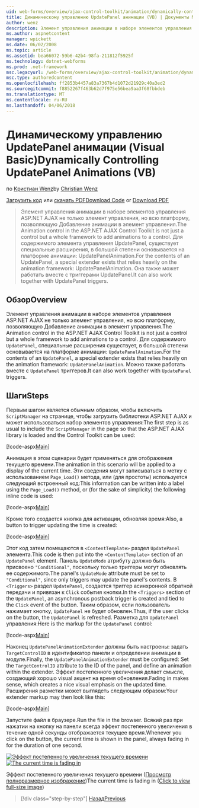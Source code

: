 ```yaml
---
uid: web-forms/overview/ajax-control-toolkit/animation/dynamically-controlling-updatepanel-animations-vb
title: Динамическому управлению UpdatePanel анимации (VB) | Документы Microsoft
author: wenz
description: Элемент управления анимации в наборе элементов управления ASP.NET AJAX не только элемент управления, но всю платформу, позволяющую Добавление анимации в элемент управления. Для содержимого...
ms.author: aspnetcontent
manager: wpickett
ms.date: 06/02/2008
ms.topic: article
ms.assetid: bea66072-59b6-42b4-98fa-211812f5925f
ms.technology: dotnet-webforms
ms.prod: .net-framework
msc.legacyurl: /web-forms/overview/ajax-control-toolkit/animation/dynamically-controlling-updatepanel-animations-vb
msc.type: authoredcontent
ms.openlocfilehash: ff2853b4457a83a7367b4d1072d21929c40a3ed2
ms.sourcegitcommit: f8852267f463b62d7f975e56bea9aa3f68fbbdeb
ms.translationtype: MT
ms.contentlocale: ru-RU
ms.lasthandoff: 04/06/2018
---
```

<a name="dynamically-controlling-updatepanel-animations-vb"></a><span data-ttu-id="67cba-104">Динамическому управлению UpdatePanel анимации (Visual Basic)</span><span class="sxs-lookup"><span data-stu-id="67cba-104">Dynamically Controlling UpdatePanel Animations (VB)</span></span>
====================
<span data-ttu-id="67cba-105">по [Кристиан Wenz](https://github.com/wenz)</span><span class="sxs-lookup"><span data-stu-id="67cba-105">by [Christian Wenz](https://github.com/wenz)</span></span>

<span data-ttu-id="67cba-106">[Загрузить код](http://download.microsoft.com/download/9/3/f/93f8daea-bebd-4821-833b-95205389c7d0/UpdatePanelAnimation2.vb.zip) или [скачать PDF](http://download.microsoft.com/download/b/6/a/b6ae89ee-df69-4c87-9bfb-ad1eb2b23373/updatepanelanimation2VB.pdf)</span><span class="sxs-lookup"><span data-stu-id="67cba-106">[Download Code](http://download.microsoft.com/download/9/3/f/93f8daea-bebd-4821-833b-95205389c7d0/UpdatePanelAnimation2.vb.zip) or [Download PDF](http://download.microsoft.com/download/b/6/a/b6ae89ee-df69-4c87-9bfb-ad1eb2b23373/updatepanelanimation2VB.pdf)</span></span>

> <span data-ttu-id="67cba-107">Элемент управления анимации в наборе элементов управления ASP.NET AJAX не только элемент управления, но всю платформу, позволяющую Добавление анимации в элемент управления.</span><span class="sxs-lookup"><span data-stu-id="67cba-107">The Animation control in the ASP.NET AJAX Control Toolkit is not just a control but a whole framework to add animations to a control.</span></span> <span data-ttu-id="67cba-108">Для содержимого элемента управления UpdatePanel, существует специальные расширения, в большой степени основывается на платформе анимации: UpdatePanelAnimation.</span><span class="sxs-lookup"><span data-stu-id="67cba-108">For the contents of an UpdatePanel, a special extender exists that relies heavily on the animation framework: UpdatePanelAnimation.</span></span> <span data-ttu-id="67cba-109">Она также может работать вместе с триггерами UpdatePanel.</span><span class="sxs-lookup"><span data-stu-id="67cba-109">It can also work together with UpdatePanel triggers.</span></span>


## <a name="overview"></a><span data-ttu-id="67cba-110">Обзор</span><span class="sxs-lookup"><span data-stu-id="67cba-110">Overview</span></span>

<span data-ttu-id="67cba-111">Элемент управления анимации в наборе элементов управления ASP.NET AJAX не только элемент управления, но всю платформу, позволяющую Добавление анимации в элемент управления.</span><span class="sxs-lookup"><span data-stu-id="67cba-111">The Animation control in the ASP.NET AJAX Control Toolkit is not just a control but a whole framework to add animations to a control.</span></span> <span data-ttu-id="67cba-112">Для содержимого `UpdatePanel`, специальные расширения существует, в большой степени основывается на платформе анимации: `UpdatePanelAnimation`.</span><span class="sxs-lookup"><span data-stu-id="67cba-112">For the contents of an `UpdatePanel`, a special extender exists that relies heavily on the animation framework: `UpdatePanelAnimation`.</span></span> <span data-ttu-id="67cba-113">Можно также работать вместе с `UpdatePanel` триггеров.</span><span class="sxs-lookup"><span data-stu-id="67cba-113">It can also work together with `UpdatePanel` triggers.</span></span>

## <a name="steps"></a><span data-ttu-id="67cba-114">Шаги</span><span class="sxs-lookup"><span data-stu-id="67cba-114">Steps</span></span>

<span data-ttu-id="67cba-115">Первым шагом является обычным образом, чтобы включить `ScriptManager` на странице, чтобы загрузить библиотеки ASP.NET AJAX и может использоваться набор элементов управления:</span><span class="sxs-lookup"><span data-stu-id="67cba-115">The first step is as usual to include the `ScriptManager` in the page so that the ASP.NET AJAX library is loaded and the Control Toolkit can be used:</span></span>


[!code-aspx[Main](dynamically-controlling-updatepanel-animations-vb/samples/sample1.aspx)]

<span data-ttu-id="67cba-116">Анимация в этом сценарии будет применяться для отображения текущего времени.</span><span class="sxs-lookup"><span data-stu-id="67cba-116">The animation in this scenario will be applied to a display of the current time.</span></span> <span data-ttu-id="67cba-117">Эти сведения могут записываться в метку с использованием `Page_Load()` метода, или (для простоты) используется следующий встроенный код:</span><span class="sxs-lookup"><span data-stu-id="67cba-117">This information can be written into a label using the `Page_Load()` method, or (for the sake of simplicity) the following inline code is used:</span></span>


[!code-aspx[Main](dynamically-controlling-updatepanel-animations-vb/samples/sample2.aspx)]

<span data-ttu-id="67cba-118">Кроме того создается кнопка для активации, обновляя время:</span><span class="sxs-lookup"><span data-stu-id="67cba-118">Also, a button to trigger updating the time is created:</span></span>


[!code-aspx[Main](dynamically-controlling-updatepanel-animations-vb/samples/sample3.aspx)]

<span data-ttu-id="67cba-119">Этот код затем помещаются в `<ContentTemplate>` раздел `UpdatePanel` элемента.</span><span class="sxs-lookup"><span data-stu-id="67cba-119">This code is then put into the `<ContentTemplate>` section of an `UpdatePanel` element.</span></span> <span data-ttu-id="67cba-120">Панель `UpdateMode` атрибуту должно быть присвоено `"Conditional"`, поскольку только триггеры могут обновлять ее содержимого.</span><span class="sxs-lookup"><span data-stu-id="67cba-120">The panel's `UpdateMode` attribute must be set to `"Conditional"`, since only triggers may update the panel's contents.</span></span> <span data-ttu-id="67cba-121">В `<Triggers>` раздел `UpdatePanel`, создается триггер асинхронной обратной передачи и привязан к `Click` события кнопки.</span><span class="sxs-lookup"><span data-stu-id="67cba-121">In the `<Triggers>` section of the `UpdatePanel`, an asynchronous postback trigger is created and tied to the `Click` event of the button.</span></span> <span data-ttu-id="67cba-122">Таким образом, если пользователь нажимает кнопку, `UpdatePanel` не будет обновлен.</span><span class="sxs-lookup"><span data-stu-id="67cba-122">Thus, if the user clicks on the button, the `UpdatePanel` is refreshed.</span></span> <span data-ttu-id="67cba-123">Разметка для `UpdatePanel` управления:</span><span class="sxs-lookup"><span data-stu-id="67cba-123">Here is the markup for the `UpdatePanel` control:</span></span>


[!code-aspx[Main](dynamically-controlling-updatepanel-animations-vb/samples/sample4.aspx)]

<span data-ttu-id="67cba-124">Наконец `UpdatePanelAnimationExtender` должны быть настроены: задать `TargetControlID` в идентификатор панели и определении анимации в модуле.</span><span class="sxs-lookup"><span data-stu-id="67cba-124">Finally, the `UpdatePanelAnimationExtender` must be configured: Set the `TargetControlID` attribute to the ID of the panel, and define an animation within the extender.</span></span> <span data-ttu-id="67cba-125">Эффект постепенного увеличения делает смысле, создающий хорошо visual акцент на время обновления.</span><span class="sxs-lookup"><span data-stu-id="67cba-125">Fading in makes sense, which creates a nice visual emphasis on the updated time.</span></span> <span data-ttu-id="67cba-126">Расширения разметки может выглядеть следующим образом:</span><span class="sxs-lookup"><span data-stu-id="67cba-126">Your extender markup may then look like this:</span></span>


[!code-aspx[Main](dynamically-controlling-updatepanel-animations-vb/samples/sample5.aspx)]

<span data-ttu-id="67cba-127">Запустите файл в браузере.</span><span class="sxs-lookup"><span data-stu-id="67cba-127">Run the file in the browser.</span></span> <span data-ttu-id="67cba-128">Всякий раз при нажатии на кнопку на панели всегда эффект постепенного увеличения в течение одной секунды отображается текущее время.</span><span class="sxs-lookup"><span data-stu-id="67cba-128">Whenever you click on the button, the current time is shown in the panel, always fading in for the duration of one second.</span></span>


<span data-ttu-id="67cba-129">[![Эффект постепенного увеличения текущего времени](dynamically-controlling-updatepanel-animations-vb/_static/image2.png)](dynamically-controlling-updatepanel-animations-vb/_static/image1.png)</span><span class="sxs-lookup"><span data-stu-id="67cba-129">[![The current time is fading in](dynamically-controlling-updatepanel-animations-vb/_static/image2.png)](dynamically-controlling-updatepanel-animations-vb/_static/image1.png)</span></span>

<span data-ttu-id="67cba-130">Эффект постепенного увеличения текущего времени ([Просмотр полноразмерное изображение](dynamically-controlling-updatepanel-animations-vb/_static/image3.png))</span><span class="sxs-lookup"><span data-stu-id="67cba-130">The current time is fading in ([Click to view full-size image](dynamically-controlling-updatepanel-animations-vb/_static/image3.png))</span></span>

> [!div class="step-by-step"]
> [<span data-ttu-id="67cba-131">Назад</span><span class="sxs-lookup"><span data-stu-id="67cba-131">Previous</span></span>](animating-an-updatepanel-control-vb.md)
